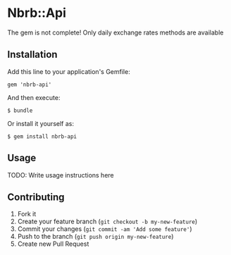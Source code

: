 # Nbrb::Api

The gem is not complete! Only daily exchange rates methods are available

## Installation

Add this line to your application's Gemfile:

    gem 'nbrb-api'

And then execute:

    $ bundle

Or install it yourself as:

    $ gem install nbrb-api

## Usage

TODO: Write usage instructions here

## Contributing

1. Fork it
2. Create your feature branch (`git checkout -b my-new-feature`)
3. Commit your changes (`git commit -am 'Add some feature'`)
4. Push to the branch (`git push origin my-new-feature`)
5. Create new Pull Request
